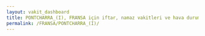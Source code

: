 ```yaml
---
layout: vakit_dashboard
title: PONTCHARRA_(I), FRANSA için iftar, namaz vakitleri ve hava durumu - ilçe/eyalet seç
permalink: /FRANSA/PONTCHARRA_(I)/
---
```


<script type="text/javascript">
  var GLOBAL_COUNTRY = 'FRANSA';
  var GLOBAL_CITY = 'PONTCHARRA_(I)';
  var GLOBAL_STATE = '';
  var lat = 72;
  var lon = 21;
</script>
